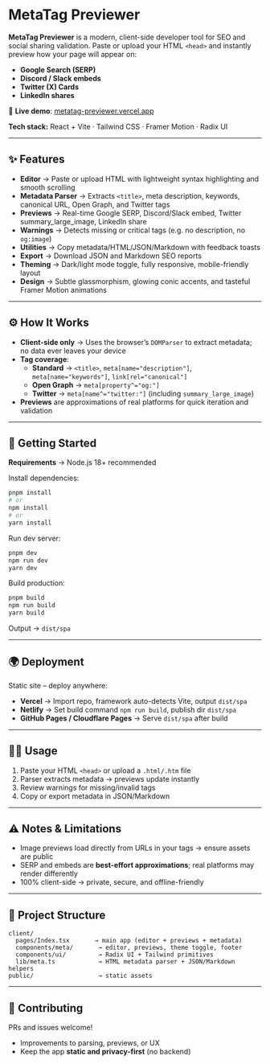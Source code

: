 # MetaTag Previewer  

**MetaTag Previewer** is a modern, client-side developer tool for SEO and social sharing validation. Paste or upload your HTML `<head>` and instantly preview how your page will appear on:  

- **Google Search (SERP)**  
- **Discord / Slack embeds**  
- **Twitter (X) Cards**  
- **LinkedIn shares**  

🚀 **Live demo**: [metatag-previewer.vercel.app](https://metatag-previewer.vercel.app)  

**Tech stack:** React + Vite · Tailwind CSS · Framer Motion · Radix UI  

---

## ✨ Features  

- **Editor** → Paste or upload HTML with lightweight syntax highlighting and smooth scrolling  
- **Metadata Parser** → Extracts `<title>`, meta description, keywords, canonical URL, Open Graph, and Twitter tags  
- **Previews** → Real-time Google SERP, Discord/Slack embed, Twitter summary_large_image, LinkedIn share  
- **Warnings** → Detects missing or critical tags (e.g. no description, no `og:image`)  
- **Utilities** → Copy metadata/HTML/JSON/Markdown with feedback toasts  
- **Export** → Download JSON and Markdown SEO reports  
- **Theming** → Dark/light mode toggle, fully responsive, mobile-friendly layout  
- **Design** → Subtle glassmorphism, glowing conic accents, and tasteful Framer Motion animations  

---

## ⚙️ How It Works  

- **Client-side only** → Uses the browser’s `DOMParser` to extract metadata; no data ever leaves your device  
- **Tag coverage**:  
  - **Standard** → `<title>`, `meta[name="description"]`, `meta[name="keywords"]`, `link[rel="canonical"]`  
  - **Open Graph** → `meta[property^="og:"]`  
  - **Twitter** → `meta[name^="twitter:"]` (including `summary_large_image`)  
- **Previews** are approximations of real platforms for quick iteration and validation  

---

## 🚀 Getting Started  

**Requirements** → Node.js 18+ recommended  

Install dependencies:  
```bash
pnpm install
# or
npm install
# or
yarn install
```

Run dev server:  
```bash
pnpm dev
npm run dev
yarn dev
```

Build production:  
```bash
pnpm build
npm run build
yarn build
```

Output → `dist/spa`  

---

## 🌍 Deployment  

Static site – deploy anywhere:  

- **Vercel** → Import repo, framework auto-detects Vite, output `dist/spa`  
- **Netlify** → Set build command `npm run build`, publish dir `dist/spa`  
- **GitHub Pages / Cloudflare Pages** → Serve `dist/spa` after build  

---

## 🧑‍💻 Usage  

1. Paste your HTML `<head>` or upload a `.html/.htm` file  
2. Parser extracts metadata → previews update instantly  
3. Review warnings for missing/invalid tags  
4. Copy or export metadata in JSON/Markdown  

---

## ⚠️ Notes & Limitations  

- Image previews load directly from URLs in your tags → ensure assets are public  
- SERP and embeds are **best-effort approximations**; real platforms may render differently  
- 100% client-side → private, secure, and offline-friendly  

---

## 📂 Project Structure  

```
client/
  pages/Index.tsx       → main app (editor + previews + metadata)
  components/meta/       → editor, previews, theme toggle, footer
  components/ui/         → Radix UI + Tailwind primitives
  lib/meta.ts            → HTML metadata parser + JSON/Markdown helpers
public/                  → static assets
```

---

## 🤝 Contributing  

PRs and issues welcome!  
- Improvements to parsing, previews, or UX  
- Keep the app **static and privacy-first** (no backend)  
